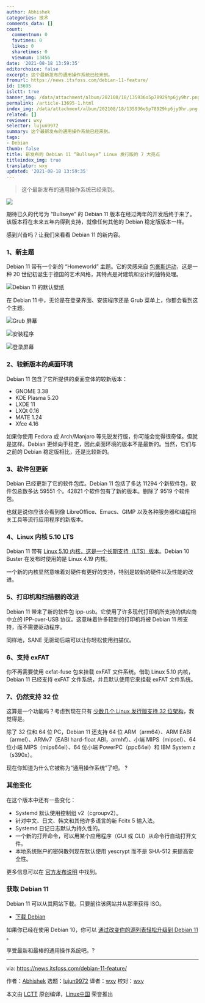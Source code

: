 ```yaml
---
author: Abhishek
categories: 技术
comments_data: []
count:
  commentnum: 0
  favtimes: 0
  likes: 0
  sharetimes: 0
  viewnum: 13456
date: '2021-08-18 13:59:35'
editorchoice: false
excerpt: 这个最新发布的通用操作系统已经来到。
fromurl: https://news.itsfoss.com/debian-11-feature/
id: 13695
islctt: true
banner_img: /data/attachment/album/202108/18/135936o5p78929hp6jy9hr.png
permalink: /article-13695-1.html
index_img: /data/attachment/album/202108/18/135936o5p78929hp6jy9hr.png.thumb.jpg
related: []
reviewer: wxy
selector: lujun9972
summary: 这个最新发布的通用操作系统已经来到。
tags:
- Debian
thumb: false
title: 新发布的 Debian 11 “Bullseye” Linux 发行版的 7 大亮点
titleindex_img: true
translator: wxy
updated: '2021-08-18 13:59:35'
---
```



> 
> 这个最新发布的通用操作系统已经来到。
> 
> 
> 


![](/data/attachment/album/202108/18/135936o5p78929hp6jy9hr.png)


期待已久的代号为 “Bullseye” 的 Debian 11 版本在经过两年的开发后终于来了。该版本将在未来五年内得到支持，就像任何其他的 Debian 稳定版版本一样。


感到兴奋吗？让我们来看看 Debian 11 的新内容。


### 1、新主题


Debian 11 带有一个新的 “Homeworld” 主题。它的灵感来自 [包豪斯运动](https://mymodernmet.com/what-is-bauhaus-art-movement/)，这是一种 20 世纪初诞生于德国的艺术风格，其特点是对建筑和设计的独特处理。


![Debian 11 的默认壁纸](/data/attachment/album/202108/18/135937wh8zl25alsd1px44.png)


在 Debian 11 中，无论是在登录界面、安装程序还是 Grub 菜单上，你都会看到这个主题。


![Grub 屏幕](/data/attachment/album/202108/18/135937kasnwkfxjnkjscms.png)


![安装程序](/data/attachment/album/202108/18/135938w4652ymvm3m34yv5.png)


![登录屏幕](/data/attachment/album/202108/18/135938zh02tbrhhohjh08t.png)


### 2、较新版本的桌面环境


Debian 11 包含了它所提供的桌面变体的较新版本：


* GNOME 3.38
* KDE Plasma 5.20
* LXDE 11
* LXQt 0.16
* MATE 1.24
* Xfce 4.16


如果你使用 Fedora 或 Arch/Manjaro 等先锐发行版，你可能会觉得很奇怪。但就是这样。Debian 更倾向于稳定，因此桌面环境的版本不是最新的。当然，它们与之前的 Debian 稳定版相比，还是比较新的。


### 3、软件包更新


Debian 已经更新了它的软件包库。Debian 11 包括了多达 11294 个新软件包，软件包总数多达 59551 个。42821 个软件包有了新的版本。删除了 9519 个软件包。


也就是说你应该会看到像 LibreOffice、Emacs、GIMP 以及各种服务器和编程相关工具等流行应用程序的新版本。


### 4、Linux 内核 5.10 LTS


Debian 11 带有 [Linux 5.10 内核，这是一个长期支持（LTS）版本](https://news.itsfoss.com/kernel-5-10-release/)。Debian 10 Buster 在发布时使用的是 Linux 4.19 内核。


一个新的内核显然意味着对硬件有更好的支持，特别是较新的硬件以及性能的改进。


### 5、打印机和扫描器的改进


Debian 11 带来了新的软件包 ipp-usb。它使用了许多现代打印机所支持的供应商中立的 IPP-over-USB 协议。这意味着许多较新的打印机将被 Debian 11 所支持，而不需要驱动程序。


同样地，SANE 无驱动后端可以让你轻松使用扫描仪。


### 6、支持 exFAT


你不再需要使用 exfat-fuse 包来挂载 exFAT 文件系统。借助 Linux 5.10 内核，Debian 11 已经支持 exFAT 文件系统，并且默认使用它来挂载 exFAT 文件系统。


### 7、仍然支持 32 位


这算是一个功能吗？考虑到现在只有 [少数几个 Linux 发行版支持 32 位架构](https://itsfoss.com/32-bit-linux-distributions/)，我觉得是。


除了 32 位和 64 位 PC，Debian 11 还支持 64 位 ARM（arm64）、ARM EABI（armel）、ARMv7（EABI hard-float ABI，armhf）、小端 MIPS（mipsel）、64 位小端 MIPS（mips64el）、64 位小端 PowerPC（ppc64el）和 IBM System z（s390x）。


现在你知道为什么它被称为“通用操作系统”了吧。 ?


### 其他变化


在这个版本中还有一些变化：


* Systemd 默认使用控制组 v2（cgroupv2）。
* 针对中文、日文、韩文和其他许多语言的新 Fcitx 5 输入法。
* Systemd 日记日志默认为持久性的。
* 一个新的打开命令，可以用某个应用程序（GUI 或 CLI）从命令行自动打开文件。
* 本地系统账户的密码散列现在默认使用 yescrypt 而不是 SHA-512 来提高安全性。


更多信息可以在 [官方发布说明](https://www.debian.org/releases/bullseye/amd64/release-notes/ch-whats-new.en.html) 中找到。


### 获取 Debian 11


Debian 11 可以从其网站下载。只要前往该网站并从那里获得 ISO。


* [下载 Debian](https://www.debian.org/)


如果你已经在使用 Debian 10，你可以 [通过改变你的源列表轻松升级到 Debian 11](https://www.debian.org/releases/bullseye/amd64/release-notes/ch-upgrading.en.html) 。


享受最新和最棒的通用操作系统吧。?




---


via: <https://news.itsfoss.com/debian-11-feature/>


作者：[Abhishek](https://news.itsfoss.com/author/root/) 选题：[lujun9972](https://github.com/lujun9972) 译者：[wxy](https://github.com/wxy) 校对：[wxy](https://github.com/wxy)


本文由 [LCTT](https://github.com/LCTT/TranslateProject) 原创编译，[Linux中国](https://linux.cn/) 荣誉推出